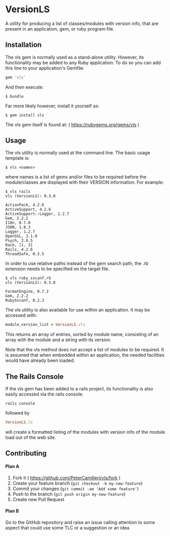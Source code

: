 # VersionLS

A utility for producing a list of classes/modules with version info, that are
present in an application, gem, or ruby program file.

## Installation

The vls gem is normally used as a stand-alone utility. However, its
functionality may be added to any Ruby application. To do so you can add this
line to your application's Gemfile:

```ruby
gem 'vls'
```

And then execute:

    $ bundle

Far more likely however, install it yourself as:

    $ gem install vls

The vls gem itself is found at: ( https://rubygems.org/gems/vls )

## Usage

The vls utility is normally used at the command line. The basic usage template
is:

    $ vls <names>

where names is a list of gems and/or files to be required before the
module/classes are displayed with their VERSION information. For example:

    $ vls rails
    vls (VersionLS): 0.3.0

    ActionPack, 4.2.6
    ActiveSupport, 4.2.6
    ActiveSupport::Logger, 1.2.7
    Gem, 2.2.2
    I18n, 0.7.0
    JSON, 1.8.3
    Logger, 1.2.7
    OpenSSL, 1.1.0
    Psych, 2.0.5
    Rack, [1, 3]
    Rails, 4.2.6
    ThreadSafe, 0.3.5

In order to use relative paths instead of the gem search path, the .rb extension
needs to be specified on the target file.

    $ vls ruby_sscanf.rb
    vls (VersionLS): 0.3.0

    FormatEngine, 0.7.2
    Gem, 2.2.2
    RubySscanf, 0.2.3

The vls utility is also available for use within an application. It may be
accessed with:
```ruby
module_version_list = VersionLS.vls
```
This returns an array of entries, sorted by module name, consisting of an
array with the module and a string with its version.

Note that the vls method does not accept a list of modules to be required. It
is assumed that when embedded within an application, the needed facilities
would have already been loaded.

## The Rails Console

If the vls gem has been added to a rails project, its functionality is also
easily accessed via the rails console:

    rails console

followed by

```ruby
VersionLS.ls
```

will create a formatted listing of the modules with version info of the module
load out of the web site.


## Contributing

#### Plan A

1. Fork it ( https://github.com/PeterCamilleri/vls/fork )
2. Create your feature branch (`git checkout -b my-new-feature`)
3. Commit your changes (`git commit -am 'Add some feature'`)
4. Push to the branch (`git push origin my-new-feature`)
5. Create new Pull Request

#### Plan B

Go to the GitHub repository and raise an issue calling attention to some
aspect that could use some TLC or a suggestion or an idea.

